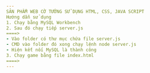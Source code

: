 ```yaml
---
SẢN PHẨM WEB CỜ TƯỚNG SỬ DỤNG HTML, CSS, JAVA SCRIPT
Hướng dẫn sử dụng
1. Chạy bằng MySQL Workbench
2. Sau đó chạy tiếp server.js
====>
- Vào folder có thư mục chứa file server.js
- CMD vào folder đó xong chạy lệnh node server.js
- Hiện kết nối MySQL là thành công
3. Chạy game bằng file index.html 
====>
---
```

